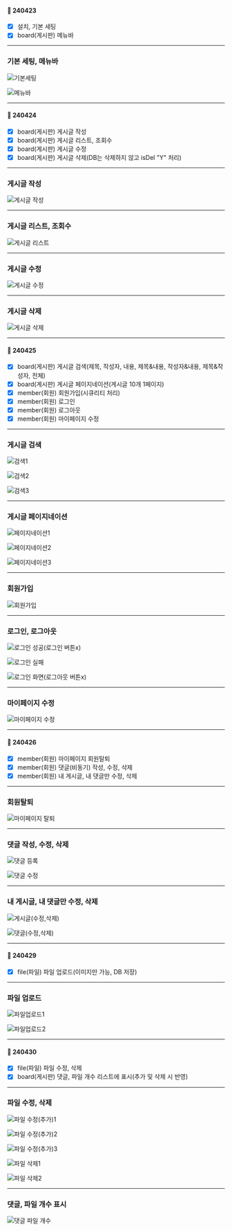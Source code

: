 #### 📅 240423
* [x] 설치, 기본 세팅
* [x] board(게시판) 메뉴바

---

### 기본 세팅, 메뉴바

![기본세팅](https://github.com/havanara/240423_SPRING_Project/assets/166004719/e929d8ae-40e1-458b-a2c5-c61ddf965138)

![메뉴바](https://github.com/havanara/240423_SPRING_Project/assets/166004719/ceb16a7b-9096-4651-96c0-f4d3f3c22a48)

---

#### 📅 240424
* [x] board(게시판) 게시글 작성
* [x] board(게시판) 게시글 리스트, 조회수
* [x] board(게시판) 게시글 수정
* [x] board(게시판) 게시글 삭제(DB는 삭제하지 않고 isDel "Y" 처리)

---

### 게시글 작성

![게시글 작성](https://github.com/havanara/240423_SPRING_Project/assets/166004719/7360df6f-4210-42f5-8798-92c543f18eb1)

---

### 게시글 리스트, 조회수

![게시글 리스트](https://github.com/havanara/240423_SPRING_Project/assets/166004719/4b8994ab-d092-46c8-8228-4512ec852f8e)

---

### 게시글 수정

![게시글 수정](https://github.com/havanara/240423_SPRING_Project/assets/166004719/9cede40a-0393-4832-ae60-3efeb63dd237)

---

### 게시글 삭제

![게시글 삭제](https://github.com/havanara/240423_SPRING_Project/assets/166004719/0d6225af-452d-4ad7-80e2-c11ebdf014a6)

---

#### 📅 240425
* [x] board(게시판) 게시글 검색(제목, 작성자, 내용, 제목&내용, 작성자&내용, 제목&작성자, 전체)
* [x] board(게시판) 게시글 페이지네이션(게시글 10개 1페이지)
* [x] member(회원) 회원가입(시큐리티 처리)
* [x] member(회원) 로그인
* [x] member(회원) 로그아웃
* [x] member(회원) 마이페이지 수정

---

### 게시글 검색

![검색1](https://github.com/havanara/240423_SPRING_Project/assets/166004719/9849921d-ddea-4642-a551-1831960e3d64)

![검색2](https://github.com/havanara/240423_SPRING_Project/assets/166004719/325e9c26-f201-4e57-83b8-3f34f99fb0f0)

![검색3](https://github.com/havanara/240423_SPRING_Project/assets/166004719/fd980523-5afd-4ee6-a079-510388d19738)

---

### 게시글 페이지네이션

![페이지네이션1](https://github.com/havanara/240423_SPRING_Project/assets/166004719/49f515e4-c09f-4ab9-839c-e3e648a08f0b)

![페이지네이션2](https://github.com/havanara/240423_SPRING_Project/assets/166004719/6c703ea9-0897-4baa-b5c3-f4a9f4e0caf8)

![페이지네이션3](https://github.com/havanara/240423_SPRING_Project/assets/166004719/4b767735-783f-4ab5-9e1f-c236754f92af)

---

### 회원가입

![회원가입](https://github.com/havanara/240423_SPRING_Project/assets/166004719/301ff3f4-5182-492e-8409-3a884918cac2)

---

### 로그인, 로그아웃

![로그인 성공(로그인 버튼x)](https://github.com/havanara/240423_SPRING_Project/assets/166004719/71275f73-b06e-46d2-a989-f543be735672)

![로그인 실패](https://github.com/havanara/240423_SPRING_Project/assets/166004719/3c7a8982-caaf-4429-b2bf-cf0e8a4cc987)

![로그인 화면(로그아웃 버튼x)](https://github.com/havanara/240423_SPRING_Project/assets/166004719/b711599f-86b6-4274-a95b-d1aa7b349fb6)

---

### 마이페이지 수정

![마이페이지 수정](https://github.com/havanara/240423_SPRING_Project/assets/166004719/6894d689-77ec-4228-b054-1195aff9057d)

---

#### 📅 240426
* [x] member(회원) 마이페이지 회원탈퇴
* [x] member(회원) 댓글(비동기) 작성, 수정, 삭제
* [x] member(회원) 내 게시글, 내 댓글만 수정, 삭제
      
---

### 회원탈퇴

![마이페이지 탈퇴](https://github.com/havanara/havanara/assets/166004719/8e83c0f7-eb9f-4891-974b-ea8edde4ab90)

---

### 댓글 작성, 수정, 삭제

![댓글 등록](https://github.com/havanara/240423_SPRING_Project/assets/166004719/f6619cfc-ce8f-4c26-a13c-91a6579890ba)

![댓글 수정](https://github.com/havanara/240423_SPRING_Project/assets/166004719/1016edc8-a528-41ce-9a90-4ee45eb1e2a7)

---

### 내 게시글, 내 댓글만 수정, 삭제

![게시글(수정,삭제)](https://github.com/havanara/240423_SPRING_Project/assets/166004719/2fdb389e-e71a-432b-a859-1e3b147978ed)

![댓글(수정,삭제)](https://github.com/havanara/240423_SPRING_Project/assets/166004719/47f5909b-f4d1-40b6-acb3-d1d1c3420868)

---

#### 📅 240429
* [x] file(파일) 파일 업로드(이미지만 가능, DB 저장)

---

### 파일 업로드

![파일업로드1](https://github.com/havanara/240423_SPRING_Project/assets/166004719/16722583-d233-4f2f-87d4-a635ff39ada3)

![파일업로드2](https://github.com/havanara/240423_SPRING_Project/assets/166004719/b298735f-a77d-4440-8ee0-7259ae960f6c)

---

#### 📅 240430
* [x] file(파일) 파일 수정, 삭제
* [x] board(게시판) 댓글, 파일 개수 리스트에 표시(추가 및 삭제 시 반영)

---

### 파일 수정, 삭제

![파일 수정(추가)1](https://github.com/havanara/240423_SPRING_Project/assets/166004719/232ea406-6c03-4e16-8eda-eb947ffe4a2b)

![파일 수정(추가)2](https://github.com/havanara/240423_SPRING_Project/assets/166004719/cf945d27-b659-40ef-a9ad-1688c013643e)

![파일 수정(추가)3](https://github.com/havanara/240423_SPRING_Project/assets/166004719/bf45d490-0a34-4ef3-a655-e98e126e4105)

![파일 삭제1](https://github.com/havanara/240423_SPRING_Project/assets/166004719/c139711d-1c92-4fa4-9b14-65e7adfcd00c)

![파일 삭제2](https://github.com/havanara/240423_SPRING_Project/assets/166004719/21b8e1e5-d985-445e-ae07-1d55b1b31a43)

---

### 댓글, 파일 개수 표시

![댓글 파일 개수](https://github.com/havanara/240423_SPRING_Project/assets/166004719/5e885cdf-2007-4b1f-9014-f60c171cbcff)
